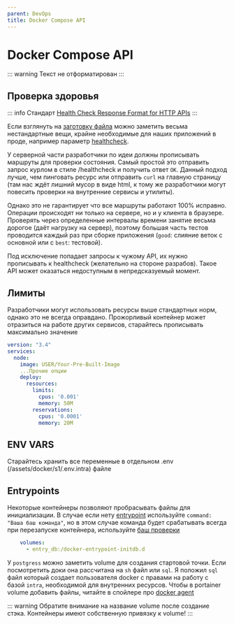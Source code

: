 ```yaml
---
parent: DevOps
title: Docker Compose API
---
```


# Docker Compose API

::: warning
Текст не отформатирован
:::

## Проверка здоровья

::: info
Стандарт [Health Check Response Format for HTTP APIs](https://inadarei.github.io/rfc-healthcheck/)
:::

Если взглянуть на [заготовку файла](/assets/docker/s1/docker-compose.yml)
можно заметить весьма нестандартные вещи, крайне необходимые для наших приложений в проде,
например параметр [healthcheck](https://dotsandbrackets.com/docker-health-check-ru/).

У серверной части разработчики по идеи должны прописывать маршруты для проверки состояния. Самый
простой
это отправить запрос курлом в стиле /healthcheck и получить ответ `OK`.
Данный подход лучше, чем пинговать ресурс или отправить `curl` на главную страницу (там нас ждёт
лишний мусор в виде html, к тому же разработчики могут повесить проверки на внутренние сервисы и
утилиты).

Однако это не гарантирует что все маршруты работают 100% исправно. Операции происходят ни только на
сервере, но и у клиента
в браузере. Проверять через определенные интервалы времени занятие весьма дорогое (даёт нагрузку на
сервер), поэтому большая
часть тестов проводится каждый раз при сборке приложения (`good`: слияние веток с основной или с
`best`: тестовой).

Под исключение попадает запросы к чужому API, их нужно прописывать к healthcheck (желательно на
стороне разрабов).
Такое API может оказаться недоступным
в непредсказуемый момент.

## Лимиты

Разработчики могут использовать ресурсы выше стандартных норм, однако это не всегда оправдано.
Прожорливый контейнер
может отразиться на работе других сервисов, старайтесь прописывать максимально значение

```yaml
version: "3.4"
services:
  node:
    image: USER/Your-Pre-Built-Image
	...Прочие опции
    deploy:
      resources:
        limits:
          cpus: '0.001'
          memory: 50M
        reservations:
          cpus: '0.0001'
          memory: 20M
```

## ENV VARS

Старайтесь хранить все переменные в отдельном .env (/assets/docker/s1/.env.intra) файле

## Entrypoints

Некоторые контейнеры позволяют пробрасывать файлы для инициализации.
В случае если
нету [entrypoint](https://stackoverflow.com/questions/52942913/docker-compose-docker-entrypoint)
используйте `command: "Ваша баш команда"`, но в этом случае
команда будет срабатывать всегда при перезапуске контейнера,
используйте [баш проверки](https://sentry.io/answers/determine-whether-a-file-exists-or-not-in-bash/)

```yaml
    volumes:
      - entry_db:/docker-entrypoint-initdb.d

```

У `postgress` можно заметить volume для создания стартовой точки. Если посмотретить доки она
рассчитана на `sh` файл или `sql`. Я положил `sql` файл который создает пользователя docker с
правами на работу с базой `intra`, необходимой для внутренних ресурсов. Чтобы в portainer
volume добавить файлы, читайте в спойлере про [docker agent](/docs/02_devops/portainer.html)

::: warning
Обратите внимание на название volume после создание стэка. Контейнеры имеют собственную привязку к
volume!
:::